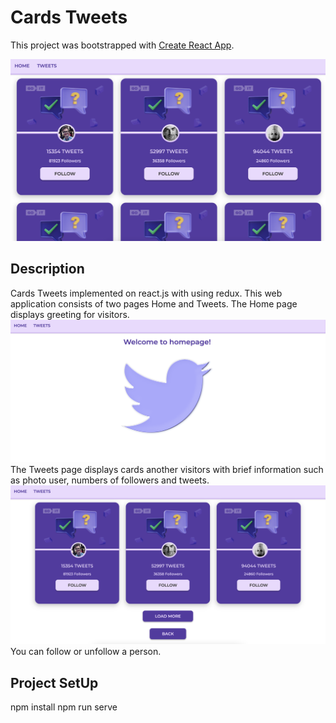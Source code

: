 # Cards Tweets

This project was bootstrapped with [Create React App](https://github.com/facebook/create-react-app).

![Example of Page with Tweets](image.png)

## Description

Cards Tweets implemented on react.js with using redux. This web application consists of two pages Home and Tweets.
The Home page displays greeting for visitors.
![HomePage](image-1.png)
The Tweets page displays cards another visitors with brief information such as photo user, numbers of followers and tweets.
![TweetsPage](image-2.png)
You can follow or unfollow a person.

## Project SetUp

npm install
npm run serve

